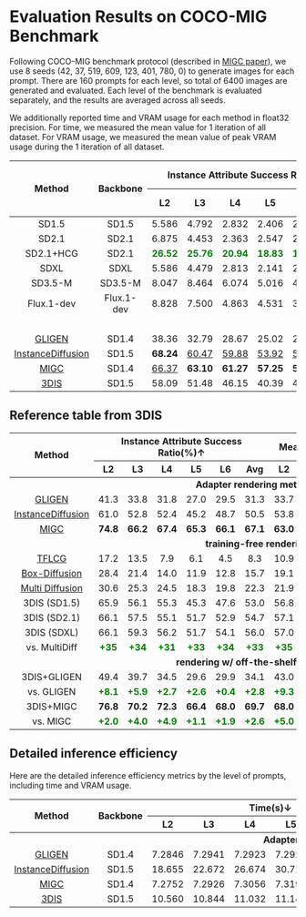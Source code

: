 # Evaluation Results on COCO-MIG Benchmark

Following COCO-MIG benchmark protocol (described in [MIGC paper](https://arxiv.org/abs/2402.05408)), we use 8 seeds (42, 37, 519, 609, 123, 401, 780, 0) to generate images for each prompt.
There are 160 prompts for each level, so total of 6400 images are generated and evaluated.
Each level of the benchmark is evaluated separately, and the results are averaged across all seeds.

We additionally reported time and VRAM usage for each method in float32 precision. For time, we measured the mean value for 1 iteration of all dataset. For VRAM usage, we measured the mean value of peak VRAM usage during the 1 iteration of all dataset.

<table style="text-align: center;">
  <thead>
    <tr>
      <th rowspan="2" style="text-align: center;">Method</th>
      <th rowspan="2" style="text-align: center;">Backbone</th>
      <th colspan="6" style="text-align: center;">Instance Attribute Success Ratio(%)↑</th>
      <th colspan="6" style="text-align: center;">Mean Intersection over Union(%)↑</th>
      <th colspan="2" style="text-align: center;">Image Text Consistency↑</th>
      <th rowspan="2" style="text-align: center;">Time(s)↓</th>
      <th rowspan="2" style="text-align: center;">VRAM (GB)↓</th>
    </tr>
    <tr>
      <th>L2</th>
      <th>L3</th>
      <th>L4</th>
      <th>L5</th>
      <th>L6</th>
      <th>Avg</th>
      <th>L2</th>
      <th>L3</th>
      <th>L4</th>
      <th>L5</th>
      <th>L6</th>
      <th>Avg</th>
      <th>CLIP</th>
      <th>Local CLIP</th>
    </tr>
  </thead>
  <tbody>
    <tr>
      <td><a>SD1.5</a></td>
      <td>SD1.5</td>
      <td>5.586</td>
      <td>4.792</td>
      <td>2.832</td>
      <td>2.406</td>
      <td>2.214</td>
      <td>3.109</td>
      <td>18.83</td>
      <td>17.43</td>
      <td>14.95</td>
      <td>13.93</td>
      <td>15.94</td>
      <td>15.75</td>
      <td>24.64</td>
      <td>18.36</td>
      <td>-</td>
      <td>-</td>
    </tr>
    <tr>
      <td><a>SD2.1</a></td>
      <td>SD2.1</td>
      <td>6.875</td>
      <td>4.453</td>
      <td>2.363</td>
      <td>2.547</td>
      <td>2.461</td>
      <td>3.203</td>
      <td>19.77</td>
      <td>17.93</td>
      <td>15.54</td>
      <td>14.86</td>
      <td>16.32</td>
      <td>16.38</td>
      <td>24.86</td>
      <td>18.20</td>
      <td>-</td>
      <td>-</td>
    </tr>
    <tr>
      <td><a>SD2.1+HCG</a></td>
      <td>SD2.1</td>
      <td><b style="color: green;">26.52</b></td>
      <td><b style="color: green;">25.76</b></td>
      <td><b style="color: green;">20.94</b></td>
      <td><b style="color: green;">18.83</b></td>
      <td><b style="color: green;">18.78</b></td>
      <td><b style="color: green;">21.04</b></td>
      <td><b style="color: green;">31.18</b></td>
      <td><b style="color: green;">30.50</b></td>
      <td><b style="color: green;">27.24</b></td>
      <td><b style="color: green;">24.77</b></td>
      <td><b style="color: green;">25.31</b></td>
      <td><b style="color: green;">26.93</b></td>
      <td><b style="color: green;">24.89</b></td>
      <td><b style="color: green;">19.96</b></td>
      <td>-</td>
      <td>-</td>
    </tr>
    <tr>
      <td><a>SDXL</a></td>
      <td>SDXL</td>
      <td>5.586</td>
      <td>4.479</td>
      <td>2.813</td>
      <td>2.141</td>
      <td>2.799</td>
      <td>3.168</td>
      <td>19.78</td>
      <td>18.54</td>
      <td>16.67</td>
      <td>15.72</td>
      <td>18.42</td>
      <td>17.55</td>
      <td>25.71</td>
      <td>18.63</td>
      <td>-</td>
      <td>-</td>
    </tr>
    <tr>
      <td><a>SD3.5-M</a></td>
      <td>SD3.5-M</td>
      <td>8.047</td>
      <td>8.464</td>
      <td>6.074</td>
      <td>5.016</td>
      <td>4.401</td>
      <td>5.863</td>
      <td>21.57</td>
      <td>21.37</td>
      <td>18.98</td>
      <td>17.39</td>
      <td>17.80</td>
      <td>18.85</td>
      <td>26.41</td>
      <td>18.77</td>
      <td>-</td>
      <td>-</td>
    </tr>
    <tr>
      <td><a>Flux.1-dev</a></td>
      <td>Flux.1-dev</td>
      <td>8.828</td>
      <td>7.500</td>
      <td>4.863</td>
      <td>4.531</td>
      <td>3.216</td>
      <td>5.078</td>
      <td>22.00</td>
      <td>20.93</td>
      <td>17.75</td>
      <td>16.77</td>
      <td>16.49</td>
      <td>18.03</td>
      <td>26.17</td>
      <td>18.56</td>
      <td>-</td>
      <td>-</td>
    </tr>
    <tr>
      <td colspan="18" style="text-align: center; font-weight: bold;">Adapter rendering methods</td>
    </tr>
    <tr>
      <td><a href="https://github.com/gligen/GLIGEN">GLIGEN</a></td>
      <td>SD1.4</td>
      <td>38.36</td>
      <td>32.79</td>
      <td>28.67</td>
      <td>25.02</td>
      <td>26.98</td>
      <td>28.84</td>
      <td>33.96</td>
      <td>29.58</td>
      <td>25.95</td>
      <td>23.88</td>
      <td>24.93</td>
      <td>26.47</td>
      <td>24.91</td>
      <td>20.78</td>
      <td><b>7.2911</b></td>
      <td><u>5.7944</u></td>
    </tr>
    <tr>
      <td><a href="https://github.com/frank-xwang/InstanceDiffusion">InstanceDiffusion</a></td>
      <td>SD1.5</td>
      <td><b>68.24</b></td>
      <td><u>60.47</u></td>
      <td><u>59.88</u></td>
      <td><u>53.92</u></td>
      <td><u>57.14</u></td>
      <td><u>58.49</u></td>
      <td><b>62.67</b></td>
      <td><b>55.75</b></td>
      <td><b>54.15</b></td>
      <td><u>49.02</u></td>
      <td><u>51.34</u></td>
      <td><b>53.12</b></td>
      <td><b>25.97</b></td>
      <td><b>21.90</b></td>
      <td>26.672</td>
      <td>6.3914</td>
    </tr>
    <tr>
      <td><a href="https://github.com/limuloo/MIGC">MIGC</a></td>
      <td>SD1.4</td>
      <td><u>66.37</u></td>
      <td><b>63.10</b></td>
      <td><b>61.27</b></td>
      <td><b>57.25</b></td>
      <td><b>59.13</b></td>
      <td><b>60.41</b></td>
      <td><u>57.02</u></td>
      <td><u>54.47</u></td>
      <td><u>52.48</u></td>
      <td><b>49.49</b></td>
      <td><b>51.38</b></td>
      <td><u>52.16</u></td>
      <td><u>25.39</u></td>
      <td><u>21.42</u></td>
      <td><u>7.3080</u></td>
      <td><b>5.2236</b></td>
    </tr>
    <tr>
      <td><a href="https://github.com/limuloo/3DIS/">3DIS</a></td>
      <td>SD1.5</td>
      <td>58.09</td>
      <td>51.48</td>
      <td>46.15</td>
      <td>40.39</td>
      <td>41.22</td>
      <td>45.23</td>
      <td>52.76</td>
      <td>46.92</td>
      <td>42.46</td>
      <td>38.16</td>
      <td>38.47</td>
      <td>41.89</td>
      <td>24.02</td>
      <td>21.24</td>
      <td>10.991</td>
      <td>7.5521</td>
    </tr>
  </tbody>
</table>

## Reference table from 3DIS

<table style="text-align: center;">
  <thead>
    <tr>
      <th rowspan="2" style="text-align: center;">Method</th>
      <th colspan="6" style="text-align: center;">Instance Attribute Success Ratio(%)↑</th>
      <th colspan="6" style="text-align: center;">Mean Intersection over Union(%)↑</th>
      <th rowspan="2" style="text-align: center;">Venue</th>
    </tr>
    <tr>
      <th>L2</th>
      <th>L3</th>
      <th>L4</th>
      <th>L5</th>
      <th>L6</th>
      <th>Avg</th>
      <th>L2</th>
      <th>L3</th>
      <th>L4</th>
      <th>L5</th>
      <th>L6</th>
      <th>Avg</th>
    </tr>
  </thead>
  <tbody>
    <tr>
      <td colspan="16" style="text-align: center; font-weight: bold;">Adapter rendering methods</td>
    </tr>
    <tr>
      <td><a href="https://github.com/gligen/GLIGEN">GLIGEN</a></td>
      <td>41.3</td>
      <td>33.8</td>
      <td>31.8</td>
      <td>27.0</td>
      <td>29.5</td>
      <td>31.3</td>
      <td>33.7</td>
      <td>27.6</td>
      <td>25.5</td>
      <td>21.9</td>
      <td>23.6</td>
      <td>25.2</td>
      <td>CVPR2023</td>
    </tr>
    <tr>
      <td><a href="https://github.com/frank-xwang/InstanceDiffusion">InstanceDiffusion</a></td>
      <td>61.0</td>
      <td>52.8</td>
      <td>52.4</td>
      <td>45.2</td>
      <td>48.7</td>
      <td>50.5</td>
      <td>53.8</td>
      <td>45.8</td>
      <td>44.9</td>
      <td>37.7</td>
      <td>40.6</td>
      <td>43.0</td>
      <td>CVPR2024</td>
    </tr>
    <tr>
      <td><a href="https://github.com/limuloo/MIGC">MIGC</a></td>
      <td><b>74.8</b></td>
      <td><b>66.2</b></td>
      <td><b>67.4</b></td>
      <td><b>65.3</b></td>
      <td><b>66.1</b></td>
      <td><b>67.1</b></td>
      <td><b>63.0</b></td>
      <td><b>54.7</b></td>
      <td><b>55.3</b></td>
      <td><b>52.4</b></td>
      <td><b>53.2</b></td>
      <td><b>54.7</b></td>
      <td>CVPR2024</td>
    </tr>
    <tr>
      <td colspan="16" style="text-align: center; font-weight: bold;">training-free rendering</td>
    </tr>
    <tr>
      <td><a href="https://github.com/silent-chen/layout-guidance">TFLCG</a></td>
      <td>17.2</td>
      <td>13.5</td>
      <td>7.9</td>
      <td>6.1</td>
      <td>4.5</td>
      <td>8.3</td>
      <td>10.9</td>
      <td>8.7</td>
      <td>5.1</td>
      <td>3.9</td>
      <td>2.8</td>
      <td>5.3</td>
      <td>WACV2024</td>
    </tr>
    <tr>
      <td><a href="https://github.com/showlab/BoxDiff">Box-Diffusion</a></td>
      <td>28.4</td>
      <td>21.4</td>
      <td>14.0</td>
      <td>11.9</td>
      <td>12.8</td>
      <td>15.7</td>
      <td>19.1</td>
      <td>14.6</td>
      <td>9.4</td>
      <td>7.9</td>
      <td>8.5</td>
      <td>10.6</td>
      <td>ICCV2023</td>
    </tr>
    <tr>
      <td><a href="https://github.com/omerbt/MultiDiffusion">Multi Diffusion</a></td>
      <td>30.6</td>
      <td>25.3</td>
      <td>24.5</td>
      <td>18.3</td>
      <td>19.8</td>
      <td>22.3</td>
      <td>21.9</td>
      <td>18.1</td>
      <td>17.3</td>
      <td>12.9</td>
      <td>13.9</td>
      <td>15.8</td>
      <td>ICML2023</td>
    </tr>
    <tr>
      <td>3DIS (SD1.5)</td>
      <td>65.9</td>
      <td>56.1</td>
      <td>55.3</td>
      <td>45.3</td>
      <td>47.6</td>
      <td>53.0</td>
      <td>56.8</td>
      <td>48.4</td>
      <td>49.4</td>
      <td>40.2</td>
      <td>41.7</td>
      <td>44.7</td>
      <td>ICLR2025</td>
    </tr>
    <tr>
      <td>3DIS (SD2.1)</td>
      <td>66.1</td>
      <td>57.5</td>
      <td>55.1</td>
      <td>51.7</td>
      <td>52.9</td>
      <td>54.7</td>
      <td>57.1</td>
      <td>48.6</td>
      <td>46.8</td>
      <td>42.9</td>
      <td>43.4</td>
      <td>45.7</td>
      <td>ICLR2025</td>
    </tr>
    <tr>
      <td>3DIS (SDXL)</td>
      <td>66.1</td>
      <td>59.3</td>
      <td>56.2</td>
      <td>51.7</td>
      <td>54.1</td>
      <td>56.0</td>
      <td>57.0</td>
      <td>50.0</td>
      <td>47.8</td>
      <td>43.1</td>
      <td>44.6</td>
      <td>47.0</td>
      <td>ICLR2025</td>
    </tr>
    <tr>
      <td>vs. MultiDiff</td>
      <td><b style="color: green;">+35</b></td>
      <td><b style="color: green;">+34</b></td>
      <td><b style="color: green;">+31</b></td>
      <td><b style="color: green;">+33</b></td>
      <td><b style="color: green;">+34</b></td>
      <td><b style="color: green;">+33</b></td>
      <td><b style="color: green;">+35</b></td>
      <td><b style="color: green;">+31</b></td>
      <td><b style="color: green;">+30</b></td>
      <td><b style="color: green;">+30</b></td>
      <td><b style="color: green;">+30</b></td>
      <td><b style="color: green;">+31</b></td>
      <td>-</td>
    </tr>
    <tr>
      <td colspan="17" style="text-align: center; font-weight: bold;">rendering w/ off-the-shelf adapters</td>
    </tr>
    <tr>
      <td>3DIS+GLIGEN</td>
      <td>49.4</td>
      <td>39.7</td>
      <td>34.5</td>
      <td>29.6</td>
      <td>29.9</td>
      <td>34.1</td>
      <td>43.0</td>
      <td>33.8</td>
      <td>29.2</td>
      <td>24.6</td>
      <td>24.5</td>
      <td>28.8</td>
      <td>-</td>
    </tr>
    <tr>
      <td>vs. GLIGEN</td>
      <td><b style="color: green;">+8.1</b></td>
      <td><b style="color: green;">+5.9</b></td>
      <td><b style="color: green;">+2.7</b></td>
      <td><b style="color: green;">+2.6</b></td>
      <td><b style="color: green;">+0.4</b></td>
      <td><b style="color: green;">+2.8</b></td>
      <td><b style="color: green;">+9.3</b></td>
      <td><b style="color: green;">+6.2</b></td>
      <td><b style="color: green;">+3.7</b></td>
      <td><b style="color: green;">+2.7</b></td>
      <td><b style="color: green;">+0.9</b></td>
      <td><b style="color: green;">+3.6</b></td>
      <td>-</td>
    </tr>
    <tr>
      <td>3DIS+MIGC</td>
      <td><b>76.8</b></td>
      <td><b>70.2</b></td>
      <td><b>72.3</b></td>
      <td><b>66.4</b></td>
      <td><b>68.0</b></td>
      <td><b>69.7</b></td>
      <td><b>68.0</b></td>
      <td><b>60.7</b></td>
      <td><b>62.0</b></td>
      <td><b>55.8</b></td>
      <td><b>57.3</b></td>
      <td><b>59.5</b></td>
      <td>-</td>
    </tr>
    <tr>
      <td>vs. MIGC</td>
      <td><b style="color: green;">+2.0</b></td>
      <td><b style="color: green;">+4.0</b></td>
      <td><b style="color: green;">+4.9</b></td>
      <td><b style="color: green;">+1.1</b></td>
      <td><b style="color: green;">+1.9</b></td>
      <td><b style="color: green;">+2.6</b></td>
      <td><b style="color: green;">+5.0</b></td>
      <td><b style="color: green;">+6.0</b></td>
      <td><b style="color: green;">+6.7</b></td>
      <td><b style="color: green;">+3.4</b></td>
      <td><b style="color: green;">+4.1</b></td>
      <td><b style="color: green;">+4.8</b></td>
      <td>-</td>
    </tr>
  </tbody>
</table>

## Detailed inference efficiency

Here are the detailed inference efficiency metrics by the level of prompts, including time and VRAM usage.

<table style="text-align: center;">
  <thead>
    <tr>
      <th rowspan="2" style="text-align: center;">Method</th>
      <th rowspan="2" style="text-align: center;">Backbone</th>
      <th colspan="6" style="text-align: center;">Time(s)↓</th>
      <th colspan="6" style="text-align: center;">VRAM (GB)↓</th>
    </tr>
    <tr>
      <th>L2</th>
      <th>L3</th>
      <th>L4</th>
      <th>L5</th>
      <th>L6</th>
      <th>Avg</th>
      <th>L2</th>
      <th>L3</th>
      <th>L4</th>
      <th>L5</th>
      <th>L6</th>
      <th>Avg</th>
    </tr>
  </thead>
  <tbody>
    <tr>
      <td colspan="14" style="text-align: center; font-weight: bold;">Adapter rendering methods</td>
    </tr>
    <tr>
      <td><a href="https://github.com/gligen/GLIGEN">GLIGEN</a></td>
      <td>SD1.4</td>
      <td>7.2846</td>
      <td>7.2941</td>
      <td>7.2923</td>
      <td>7.2928</td>
      <td>7.2915</td>
      <td>7.2911</td>
      <td>5.7944</td>
      <td>5.7944</td>
      <td>5.7944</td>
      <td>5.7944</td>
      <td>5.7944</td>
      <td>5.7944</td>
    </tr>
    <tr>
      <td><a href="https://github.com/frank-xwang/InstanceDiffusion">InstanceDiffusion</a></td>
      <td>SD1.5</td>
      <td>18.655</td>
      <td>22.672</td>
      <td>26.674</td>
      <td>30.711</td>
      <td>34.647</td>
      <td>26.672</td>
      <td>6.3909</td>
      <td>6.3912</td>
      <td>6.3914</td>
      <td>6.3916</td>
      <td>6.3919</td>
      <td>6.3914</td>
    </tr>
    <tr>
      <td><a href="https://github.com/limuloo/MIGC">MIGC</a></td>
      <td>SD1.4</td>
      <td>7.2752</td>
      <td>7.2926</td>
      <td>7.3056</td>
      <td>7.3190</td>
      <td>7.3478</td>
      <td>7.3080</td>
      <td>5.2230</td>
      <td>5.2233</td>
      <td>5.2235</td>
      <td>5.2239</td>
      <td>5.2241</td>
      <td>5.2236</td>
    </tr>
    <tr>
      <td><a href="https://github.com/limuloo/3DIS/">3DIS</a></td>
      <td>SD1.5</td>
      <td>10.560</td>
      <td>10.844</td>
      <td>11.032</td>
      <td>11.141</td>
      <td>11.376</td>
      <td>10.991</td>
      <td>7.5515</td>
      <td>7.5522</td>
      <td>7.5519</td>
      <td>7.5523</td>
      <td>7.5526</td>
      <td>7.5521</td>
    </tr>
  </tbody>
</table>
